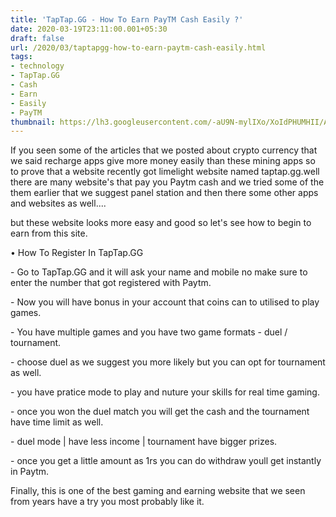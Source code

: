 ```yaml
---
title: 'TapTap.GG - How To Earn PayTM Cash Easily ?'
date: 2020-03-19T23:11:00.001+05:30
draft: false
url: /2020/03/taptapgg-how-to-earn-paytm-cash-easily.html
tags: 
- technology
- TapTap.GG
- Cash
- Earn
- Easily
- PayTM
thumbnail: https://lh3.googleusercontent.com/-aU9N-mylIXo/XoIdPHUMHII/AAAAAAAABRQ/oXZdkaCSj7APDmzz3jBtvw_fCW0zaSvFwCLcBGAsYHQ/s1600/IMG_20200111_105332_780-02-17.jpeg
---
```


  

If you seen some of the articles that we posted about crypto currency that we said recharge apps give more money easily than these mining apps so to prove that a website recently got limelight website named taptap.gg.well there are many website's that pay you Paytm cash and we tried some of the them earlier that we suggest panel station and then there some other apps and websites as well....

  

but these website looks more easy and good so let's see how to begin to earn from this site.

  

• How To Register In TapTap.GG

  

\- Go to TapTap.GG and it will ask your name and mobile no make sure to enter the number that got registered with Paytm.

  

\- Now you will have bonus in your account that coins can to utilised to play games.

  

\- You have multiple games and you have two game formats - duel / tournament.

  

\- choose duel as we suggest you more likely but you can opt for tournament as well.

  

\- you have pratice mode to play and nuture your skills for real time gaming.

  

\- once you won the duel match you will get the cash and the tournament have time limit as well.

  

\- duel mode | have less income | tournament have bigger prizes.

  

\- once you get a little amount as 1rs you can do withdraw youll get instantly in Paytm.

  

Finally, this is one of the best gaming and earning website that we seen from years have a try you most probably like it.